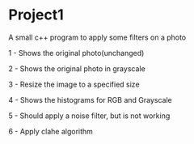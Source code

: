 # Project1
A small c++ program to apply some filters on a photo

1 - Shows the original photo(unchanged)

2 - Shows the original photo in grayscale

3 - Resize the image to a specified size

4 - Shows the histograms for RGB and Grayscale

5 - Should apply a noise filter, but is not working

6 - Apply clahe algorithm
